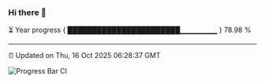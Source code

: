 ### Hi there 👋

⏳ Year progress { ███████████████████████▁▁▁▁▁▁▁ } 78.98 %

---

⏰ Updated on Thu, 16 Oct 2025 06:28:37 GMT

![Progress Bar CI](https://github.com/liununu/liununu/workflows/Progress%20Bar%20CI/badge.svg)
